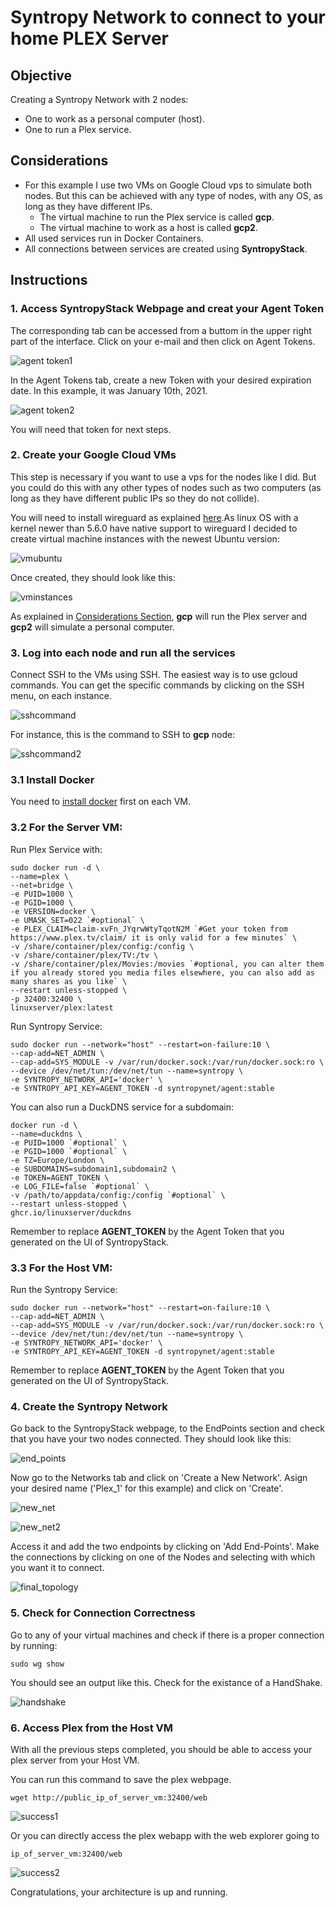 # Syntropy Network to connect to your home PLEX Server

## Objective

Creating a Syntropy Network with 2 nodes:

- One to work as a personal computer (host).
- One to run a Plex service.

## Considerations

- For this example I use two VMs on Google Cloud vps to simulate both nodes. But this can be achieved with any type of nodes, with any OS, as long as they have different IPs.
    * The virtual machine to run the Plex service is called **gcp**.
    * The virtual machine to work as a host is called **gcp2**.
- All used services run in Docker Containers.
- All connections between services are created using **SyntropyStack**.

## Instructions

### 1. Access SyntropyStack Webpage and creat your Agent Token

The corresponding tab can be accessed from a buttom in the upper right part of the interface. Click on your e-mail and then click on Agent Tokens.

![agent token1](images/agent_token1.png)

In the Agent Tokens tab, create a new Token with your desired expiration date. In this example, it was January 10th, 2021.

![agent token2](images/agent_token2.png)

You will need that token for next steps.

### 2. Create your Google Cloud VMs

This step is necessary if you want to use a vps for the nodes like I did. But you could do this with any other types of nodes such as two computers (as long as they have different public IPs so they do not collide).

You will need to install wireguard as explained [here](https://www.wireguard.com/install/).As linux OS with a kernel newer than 5.6.0 have native support to wireguard I decided to create virtual machine instances with the newest Ubuntu version:

![vmubuntu](images/ubuntu.png)

Once created, they should look like this:

![vminstances](images/vm_instances.png)

As explained in [Considerations Section](#considerations), **gcp** will run the Plex server and **gcp2** will simulate a personal computer.

### 3. Log into each node and run all the services

Connect SSH to the VMs using SSH. The easiest way is to use gcloud commands. You can get the specific commands by clicking on the SSH menu, on each instance.

![sshcommand](images/ssh_command.png)

For instance, this is the command to SSH to **gcp** node:

![sshcommand2](images/gcloud_command.png)

### 3.1 Install Docker

You need to [install docker](https://docs.docker.com/engine/install/ubuntu/) first on each VM.

### 3.2 For the Server VM:

Run Plex Service with:

    sudo docker run -d \
	--name=plex \
	--net=bridge \
	-e PUID=1000 \
	-e PGID=1000 \
	-e VERSION=docker \
	-e UMASK_SET=022 `#optional` \
	-e PLEX_CLAIM=claim-xvFn_JYqrwWtyTqotN2M `#Get your token from https://www.plex.tv/claim/ it is only valid for a few minutes` \
	-v /share/container/plex/config:/config \
	-v /share/container/plex/TV:/tv \
	-v /share/container/plex/Movies:/movies `#optional, you can alter them if you already stored you media files elsewhere, you can also add as many shares as you like` \
	--restart unless-stopped \
	-p 32400:32400 \
    linuxserver/plex:latest

Run Syntropy Service:

    sudo docker run --network="host" --restart=on-failure:10 \
    --cap-add=NET_ADMIN \
    --cap-add=SYS_MODULE -v /var/run/docker.sock:/var/run/docker.sock:ro \
    --device /dev/net/tun:/dev/net/tun --name=syntropy \
    -e SYNTROPY_NETWORK_API='docker' \
    -e SYNTROPY_API_KEY=AGENT_TOKEN -d syntropynet/agent:stable

You can also run a DuckDNS service for a subdomain:

    docker run -d \
    --name=duckdns \
    -e PUID=1000 `#optional` \
    -e PGID=1000 `#optional` \
    -e TZ=Europe/London \
    -e SUBDOMAINS=subdomain1,subdomain2 \
    -e TOKEN=AGENT_TOKEN \
    -e LOG_FILE=false `#optional` \
    -v /path/to/appdata/config:/config `#optional` \
    --restart unless-stopped \
    ghcr.io/linuxserver/duckdns


Remember to replace **AGENT_TOKEN** by the Agent Token that you generated on the UI of SyntropyStack.

### 3.3 For the Host VM:

Run the Syntropy Service:

    sudo docker run --network="host" --restart=on-failure:10 \
    --cap-add=NET_ADMIN \
    --cap-add=SYS_MODULE -v /var/run/docker.sock:/var/run/docker.sock:ro \
    --device /dev/net/tun:/dev/net/tun --name=syntropy \
    -e SYNTROPY_NETWORK_API='docker' \
    -e SYNTROPY_API_KEY=AGENT_TOKEN -d syntropynet/agent:stable

Remember to replace **AGENT_TOKEN** by the Agent Token that you generated on the UI of SyntropyStack.

### 4. Create the Syntropy Network

Go back to the SyntropyStack webpage, to the EndPoints section and check that you have your two nodes connected. They should look like this:

![end_points](images/end_points.png)

Now go to the Networks tab and click on 'Create a New Network'. Asign your desired name ('Plex_1' for this example) and click on 'Create'.

![new_net](images/new_network.png)

![new_net2](images/networks.png)

Access it and add the two endpoints by clicking on 'Add End-Points'. Make the connections by clicking on one of the Nodes and selecting with which you want it to connect.

![final_topology](images/final_topology.png)

### 5. Check for Connection Correctness

Go to any of your virtual machines and check if there is a proper connection by running:

    sudo wg show

You should see an output like this. Check for the existance of a HandShake.

![handshake](images/handshake_gcp.png)

### 6. Access Plex from the Host VM

With all the previous steps completed, you should be able to access your plex server from your Host VM.

You can run this command to save the plex webpage.

    wget http://public_ip_of_server_vm:32400/web

![success1](images/successful_access_2.png)

Or you can directly access the plex webapp with the web explorer going to

    ip_of_server_vm:32400/web

![success2](images/successful_access.png)

Congratulations, your architecture is up and running.
